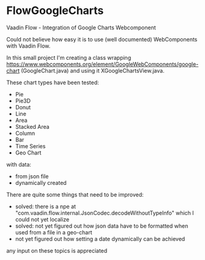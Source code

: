 # FlowGoogleCharts
Vaadin Flow - Integration of Google Charts Webcomponent

Could not believe how easy it is to use (well documented) WebComponents with Vaadin Flow.

In this small project I'm creating a class wrapping https://www.webcomponents.org/element/GoogleWebComponents/google-chart (GoogleChart.java) and using it XGoogleChartsView.java.

These chart types have been tested:
* Pie
* Pie3D
* Donut
* Line
* Area
* Stacked Area
* Column
* Bar
* Time Series
* Geo Chart

with data:
* from json file
* dynamically created


There are quite some things that need to be improved:
* solved: there is a npe at "com.vaadin.flow.internal.JsonCodec.decodeWithoutTypeInfo" which I could not yet localize
* solved: not yet figured out how json data have to be formatted when used from a file in a geo-chart
* not yet figured out how setting a date dynamically can be achieved

any input on these topics is appreciated